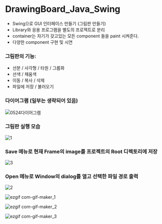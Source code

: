 # DrawingBoard_Java_Swing
- Swing으로 GUI 인터페이스 만들기 (그림판 만들기)
- Library와 응용 프로그램을 별도의 프로젝트로 분리
- container는 자기가 갖고있는 모든 component 들을 paint 시켜준다.
- 다양한 component 구현 및 시연

### 그림판의 기능:
- 선분 / 사각형 / 타원 / 그룹화
- 선색 / 채움색
- 이동 / 복사 / 삭제
- 파일에 저장 / 불러오기

### 다이어그램 (일부는 생략되어 있음)
![0524다이어그램](https://user-images.githubusercontent.com/81701212/176677383-f61ae5c8-31cf-4f87-bce8-b4b6cd36c2aa.png)

### 그림판 실행 모습
![1](https://user-images.githubusercontent.com/81701212/175512485-5c8238f3-e363-4f09-8ed6-92e2ca8a339d.png)

### Save 메뉴로 현재 Frame의 image를 프로젝트의 Root 디렉토리에 저장
![3](https://user-images.githubusercontent.com/81701212/175512494-346e46d3-d343-425d-a681-eeb9b4112908.png)

### Open 메뉴로 Window의 dialog를 열고 선택한 파일 경로 출력
![2](https://user-images.githubusercontent.com/81701212/175512490-b7cb37a6-5b0f-488d-ba19-69f4f07e8ea1.png)

![ezgif com-gif-maker_1](https://user-images.githubusercontent.com/81701212/176682276-3d5ff667-3293-488d-8b20-4409f7b6492b.gif)

![ezgif com-gif-maker_2](https://user-images.githubusercontent.com/81701212/176682246-8fe17456-3c5f-44d1-9f39-6283b78844c4.gif)

![ezgif com-gif-maker_3](https://user-images.githubusercontent.com/81701212/176682217-f33d3519-a8ad-478b-b2a4-38bd6a852a56.gif)
